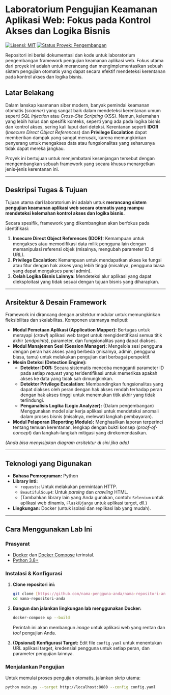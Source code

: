# Laboratorium Pengujian Keamanan Aplikasi Web: Fokus pada Kontrol Akses dan Logika Bisnis

[![Lisensi: MIT](https://img.shields.io/badge/License-MIT-yellow.svg)](https://opensource.org/licenses/MIT)
[![Status Proyek: Pengembangan](https://img.shields.io/badge/status-pengembangan-brightgreen.svg)]()

Repositori ini berisi dokumentasi dan kode untuk laboratorium pengembangan framework pengujian keamanan aplikasi web. Fokus utama dari proyek ini adalah untuk merancang dan mengimplementasikan sebuah sistem pengujian otomatis yang dapat secara efektif mendeteksi kerentanan pada kontrol akses dan logika bisnis.

## Latar Belakang

Dalam lanskap keamanan siber modern, banyak pemindai keamanan otomatis (*scanner*) yang sangat baik dalam mendeteksi kerentanan umum seperti *SQL Injection* atau *Cross-Site Scripting* (XSS). Namun, kelemahan yang lebih halus dan spesifik konteks, seperti yang ada pada logika bisnis dan kontrol akses, sering kali luput dari deteksi. Kerentanan seperti **IDOR** (*Insecure Direct Object References*) dan **Privilege Escalation** dapat memberikan dampak yang sangat merusak, karena memungkinkan penyerang untuk mengakses data atau fungsionalitas yang seharusnya tidak dapat mereka jangkau.

Proyek ini bertujuan untuk menjembatani kesenjangan tersebut dengan mengembangkan sebuah framework yang secara khusus menargetkan jenis-jenis kerentanan ini.

---

## Deskripsi Tugas & Tujuan

Tujuan utama dari laboratorium ini adalah untuk **merancang sistem pengujian keamanan aplikasi web secara otomatis yang mampu mendeteksi kelemahan kontrol akses dan logika bisnis.**

Secara spesifik, framework yang dikembangkan akan berfokus pada identifikasi:
1.  **Insecure Direct Object References (IDOR):** Kemampuan untuk mengakses atau memodifikasi data milik pengguna lain dengan memanipulasi referensi objek (misalnya, mengubah parameter ID di URL).
2.  **Privilege Escalation:** Kemampuan untuk mendapatkan akses ke fungsi atau fitur dengan hak akses yang lebih tinggi (misalnya, pengguna biasa yang dapat mengakses panel admin).
3.  **Celah Logika Bisnis Lainnya:** Mendeteksi alur aplikasi yang dapat dieksploitasi yang tidak sesuai dengan tujuan bisnis yang diharapkan.

---

## Arsitektur & Desain Framework

Framework ini dirancang dengan arsitektur modular untuk memungkinkan fleksibilitas dan skalabilitas. Komponen utamanya meliputi:

* **Modul Pemetaan Aplikasi (Application Mapper):** Bertugas untuk merayapi (*crawl*) aplikasi web target untuk mengidentifikasi semua titik akhir (*endpoints*), parameter, dan fungsionalitas yang dapat diakses.
* **Modul Manajemen Sesi (Session Manager):** Mengelola sesi pengguna dengan peran hak akses yang berbeda (misalnya, admin, pengguna biasa, tamu) untuk melakukan pengujian dari berbagai perspektif.
* **Mesin Deteksi (Detection Engine):**
    * **Detektor IDOR:** Secara sistematis mencoba mengganti parameter ID pada setiap *request* yang teridentifikasi untuk memeriksa apakah akses ke data yang tidak sah dimungkinkan.
    * **Detektor Privilege Escalation:** Membandingkan fungsionalitas yang dapat diakses oleh peran dengan hak akses rendah terhadap peran dengan hak akses tinggi untuk menemukan titik akhir yang tidak terlindungi.
    * **Penganalisis Logika (Logic Analyzer):** (Dalam pengembangan) Menggunakan model alur kerja aplikasi untuk mendeteksi anomali dalam proses bisnis (misalnya, melewati langkah pembayaran).
* **Modul Pelaporan (Reporting Module):** Menghasilkan laporan terperinci tentang temuan kerentanan, lengkap dengan bukti konsep (*proof-of-concept*) dan langkah-langkah mitigasi yang direkomendasikan.

*(Anda bisa menyisipkan diagram arsitektur di sini jika ada)*

---

## Teknologi yang Digunakan

* **Bahasa Pemrograman:** Python
* **Library Inti:**
    * `requests`: Untuk melakukan permintaan HTTP.
    * `BeautifulSoup4`: Untuk *parsing* dan *crawling* HTML.
    * (Tambahkan library lain yang Anda gunakan, contoh: `Selenium` untuk aplikasi web dinamis, `Flask`/`Django` untuk aplikasi target, dll.)
* **Lingkungan:** Docker (untuk isolasi dan replikasi lab yang mudah).

---

## Cara Menggunakan Lab Ini

### Prasyarat

* [Docker](https://www.docker.com/) dan [Docker Compose](https://docs.docker.com/compose/) terinstal.
* [Python 3.8+](https://www.python.org/)

### Instalasi & Konfigurasi

1.  **Clone repositori ini:**
    ```bash
    git clone [https://github.com/nama-pengguna-anda/nama-repositori-anda.git](https://github.com/nama-pengguna-anda/nama-repositori-anda.git)
    cd nama-repositori-anda
    ```

2.  **Bangun dan jalankan lingkungan lab menggunakan Docker:**
    ```bash
    docker-compose up --build
    ```
    Perintah ini akan membangun *image* untuk aplikasi web yang rentan dan *tool* pengujian Anda.

3.  **(Opsional) Konfigurasi Target:**
    Edit file `config.yaml` untuk menentukan URL aplikasi target, kredensial pengguna untuk setiap peran, dan parameter pengujian lainnya.

### Menjalankan Pengujian

Untuk memulai proses pengujian otomatis, jalankan skrip utama:
```bash
python main.py --target http://localhost:8080 --config config.yaml